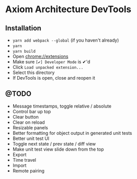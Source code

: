 # Axiom Architecture DevTools

## Installation

 * `yarn add webpack --global` (if you haven't already)
 * `yarn`
 * `yarn build`
 * Open [chrome://extensions](chrome://extensions)
 * Make sure `[✔] Developer Mode` is ✔'d
 * Click `Load unpacked extension...`
 * Select this directory
 * If DevTools is open, close and reopen it


## @TODO

 - Message timestamps, toggle relative / absolute
 - Control bar up top
 - Clear button
 - Clear on reload
 - Resizable panels
 - Better formatting for object output in generated unit tests
 - Better unit test UI
 - Toggle next state / prev state / diff view
 - Make unit test view slide down from the top
 - Export
 - Time travel
 - Import
 - Remote pairing